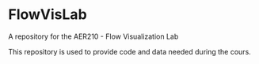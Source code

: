 # FlowVisLab
A repository for the AER210 - Flow Visualization Lab

This repository is used to provide code and data needed during the cours.
